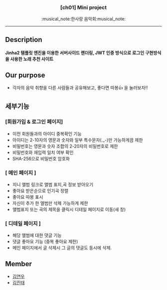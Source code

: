 <h3 align="center">[ch01] Mini project</h3>
<p align="center">
  :musical_note:한사랑 음악회:musical_note:
</p>

* * *
## Description
#### Jinha2 템플릿 엔진을 이용한 서버사이드 렌더링, JWT 인증 방식으로 로그인 구현방식을 사용한 노래 추천 사이트


## Our purpose
* 각자의 음악 취향을 다른 사람들과 공유해보고, 좋다면 따봉:+1: 을 눌러보자!! 


## 세부기능
### [회원가입 & 로그인 페이지]
* 이전 회원들과의 아이디 중복확인 기능
* 아이디는 2-10자의 영문과 숫자와 일부 특수문자(._-)만 가능하게끔 제한
* 비밀번호는 영문과 숫자 조합의 2-20자의 비밀번호로 제한
* 비밀번호와 재입력 일치 여부 확인
* SHA-256으로 비밀번호 암호화




### [ 메인 페이지 ]
* 지니 앨범 링크로 앨범 표지,곡 정보 받아오기
* 좋아요 받은순으로 인기곡 정렬
* 좋아요 따봉 표시
* 자신이 추가 한 앨범만 삭제 가능하게 제한
* 앨범표지 또는 곡의 제목을 클릭시 디테일 페이지로 이동(새 창)


### [ 디테일 페이지 ]
* 해당 앨범에 대한 댓글 기능
* 댓글 좋아요 기능 (중복 좋아요 제한)
* 메인 페이지에서 글 삭제시 그 글의 댓글도 동시에 삭제.



## Member
* [김연우](https://github.com/Yeonwoo-Kim)
* [김진태](https://github.com/swcide)

